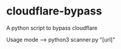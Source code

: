 # cloudflare-bypass
A python script to bypass cloudflare

Usage mode --> python3 scanner.py "[url]"
